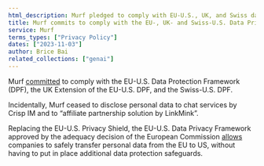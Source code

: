 ```yaml
---
html_description: Murf pledged to comply with EU-U.S., UK, and Swiss data protection frameworks. They stopped sharing data with Crisp IM and LinkMink. The EU-U.S. Data Privacy Framework replaced Privacy Shield for EU-US data transfers.
title: Murf commits to comply with the EU-, UK- and Swiss-U.S. Data Privacy Framework
service: Murf
terms_types: ["Privacy Policy"]
dates: ["2023-11-03"]
author: Brice Bai
related_collections: ["genai"]
---
```


Murf [committed](https://github.com/OpenTermsArchive/GenAI-versions/commit/4adb6986e2e69a76fd265dc19597a3bd19395354) to comply with the EU-U.S. Data Protection Framework (DPF), the UK Extension of the EU-U.S. DPF, and the Swiss-U.S. DPF.

Incidentally, Murf ceased to disclose personal data to chat services by Crisp IM and to “affiliate partnership solution by LinkMink”.

Replacing the EU-U.S. Privacy Shield, the EU-U.S. Data Privacy Framework approved by the adequacy decision of the European Commission [allows](https://ec.europa.eu/commission/presscorner/detail/eN/ip_23_3721) companies to safely transfer personal data from the EU to US, without having to put in place additional data protection safeguards.
